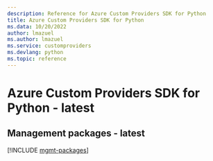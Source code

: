 ```yaml
---
description: Reference for Azure Custom Providers SDK for Python
title: Azure Custom Providers SDK for Python
ms.data: 10/20/2022
author: lmazuel
ms.author: lmazuel
ms.service: customproviders
ms.devlang: python
ms.topic: reference
---
```

# Azure Custom Providers SDK for Python - latest

## Management packages - latest
[!INCLUDE [mgmt-packages](custom-providers-mgmt-index.md)]